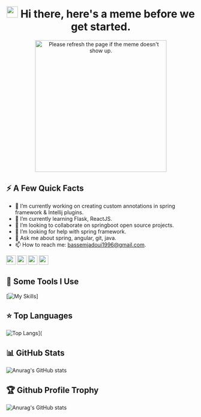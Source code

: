 <h1 align="center">
 <img src="https://raw.githubusercontent.com/iampavangandhi/iampavangandhi/master/gifs/Hi.gif" width="30px">
  <strong> Hi there, here's a meme before we get started.</strong>
</h1>


<p align="center">
  <img  height="350px" src='https://random-memer.herokuapp.com/' title="Meme" alt="Please refresh the page if the meme doesn't show up.">
</p>

<!--
**bassem97/bassem97** is a ✨ _special_ ✨ repository because its `README.md` (this file) appears on your GitHub profile.

Here are some ideas to get you started:

- 😄 Pronouns: ...
- ⚡ Fun fact: ...
-->

<h2>⚡️ A Few Quick Facts</h2>

- 🔭 I’m currently working on creating custom annotations in spring framework & Intellij plugins.
- 🌱 I’m currently learning Flask, ReactJS.
- 👯 I’m looking to collaborate on springboot open source projects.
- 🤔 I’m looking for help with spring framework.
- 💬 Ask me about spring, angular, git, java.
- 📫 How to reach me: bassemjadoui1996@gmail.com.

<p>
  <a href="https://www.twitter.com/jadoui_bassem"><img src="https://img.shields.io/badge/twitter-%231DA1F2.svg?&style=for-the-badge&logo=twitter&logoColor=white"         height=25></a> <a href="https://www.linkedin.com/in/bassem-jadoui-85b6b9199"><img src="https://img.shields.io/badge/linkedin-%230077B5.svg?&style=for-the-             badge&logo=linkedin&logoColor=white" height=25></a> <a href="https://www.instagram.com/bassem_jd/"><img src="https://img.shields.io/badge/instagram-%23E4405F.svg?     &style=for-the-badge&logo=instagram&logoColor=white" height=25></a> <a href="https://dev.to/bassem97"><img src="https://img.shields.io/badge/DEV.TO-%230A0A0A.svg?     &style=for-the-badge&logo=dev-dot-to&logoColor=white" height=25></a>
</p>



<h2>🚀 Some Tools I Use</h2>

[![My Skills](https://skillicons.dev/icons?i=html,css,sass,bootstrap,js,ts,py,java,php,jquery,r,styledcomponents,tailwind,nodejs,expressjs,angular,spring,flask,react,redux,laravel,dotnet,mongodb,mysql,postgres,graphql,discord,linux,git,github,gitlab,idea,jenkins,kubernetes,vim,regex,stackoverflow)]

## ⭐ **Top Languages**

![Top Langs](https://github-readme-stats.vercel.app/api/top-langs/?username=bassem97&theme=radical&layout=compact)](

## 📊 **GitHub Stats**

![Anurag's GitHub stats](https://github-readme-stats.vercel.app/api?username=bassem97&show_icons=true&theme=radical)

## 🏆 **Github Profile Trophy**

![Anurag's GitHub stats](https://github-profile-trophy.vercel.app/?username=bassem97&theme=radical&row=1&column=10)



